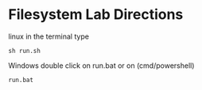 
# Filesystem Lab Directions


linux in the terminal type
```
sh run.sh
```


Windows double click on run.bat or on (cmd/powershell)
```
run.bat
```